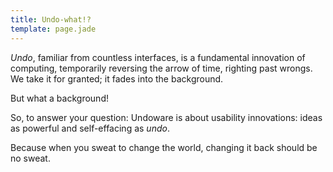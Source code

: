```yaml
---
title: Undo-what!?
template: page.jade
---
```


*Undo*, familiar from countless interfaces, is a fundamental innovation of computing, temporarily reversing the arrow of time, righting past wrongs. We take it for granted; it fades into the background.

But what a background!

So, to answer your question: Undoware is about usability innovations: ideas as powerful and self-effacing as *undo*.

Because when you sweat to change the world, changing it back should be no sweat.
